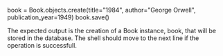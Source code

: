 book = Book.objects.create(title="1984", author="George Orwell", publication_year=1949)
book.save()

The expected output is the creation of a Book instance, book, that will be stored in the database. The shell should move to the next line if the operation is successfull.
